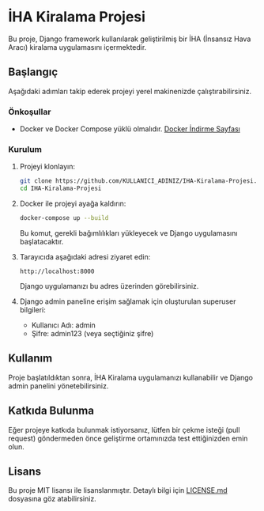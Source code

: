 # İHA Kiralama Projesi

Bu proje, Django framework kullanılarak geliştirilmiş bir İHA (İnsansız Hava Aracı) kiralama uygulamasını içermektedir.

## Başlangıç

Aşağıdaki adımları takip ederek projeyi yerel makinenizde çalıştırabilirsiniz.

### Önkoşullar

- Docker ve Docker Compose yüklü olmalıdır. [Docker İndirme Sayfası](https://www.docker.com/get-started)

### Kurulum

1. Projeyi klonlayın:

    ```bash
    git clone https://github.com/KULLANICI_ADINIZ/IHA-Kiralama-Projesi.git
    cd IHA-Kiralama-Projesi
    ```

2. Docker ile projeyi ayağa kaldırın:

    ```bash
    docker-compose up --build
    ```

    Bu komut, gerekli bağımlılıkları yükleyecek ve Django uygulamasını başlatacaktır.

3. Tarayıcıda aşağıdaki adresi ziyaret edin:

    ```
    http://localhost:8000
    ```

    Django uygulamanızı bu adres üzerinden görebilirsiniz.

4. Django admin paneline erişim sağlamak için oluşturulan superuser bilgileri:

    - Kullanıcı Adı: admin
    - Şifre: admin123 (veya seçtiğiniz şifre)

## Kullanım

Proje başlatıldıktan sonra, İHA Kiralama uygulamanızı kullanabilir ve Django admin panelini yönetebilirsiniz.

## Katkıda Bulunma

Eğer projeye katkıda bulunmak istiyorsanız, lütfen bir çekme isteği (pull request) göndermeden önce geliştirme ortamınızda test ettiğinizden emin olun.

## Lisans

Bu proje MIT lisansı ile lisanslanmıştır. Detaylı bilgi için [LICENSE.md](LICENSE.md) dosyasına göz atabilirsiniz.
